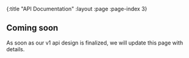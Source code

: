 {:title "API Documentation"
 :layout :page
 :page-index 3}

## Coming soon

As soon as our v1 api design is finalized, we will update this page with details.
